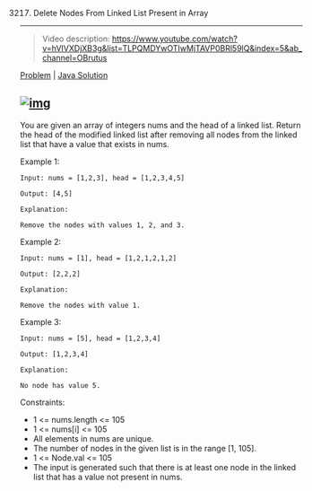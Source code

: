 3217. Delete Nodes From Linked List Present in Array
---
> Video description: https://www.youtube.com/watch?v=hVIVXDjXB3g&list=TLPQMDYwOTIwMjTAVP0BRl59lQ&index=5&ab_channel=OBrutus

[Problem](https://leetcode.com/problems/delete-nodes-from-linked-list-present-in-array/description/) | [Java Solution](./Solution.java)

[![img](https://img.youtube.com/vi/hVIVXDjXB3g/0.jpg)](https://www.youtube.com/watch?v=hVIVXDjXB3g&list=TLPQMDYwOTIwMjTAVP0BRl59lQ&index=5&ab_channel=OBrutus)
---

You are given an array of integers nums and the head of a linked list. Return the head of the modified linked list after removing all nodes from the linked list that have a value that exists in nums.

 

Example 1:

    Input: nums = [1,2,3], head = [1,2,3,4,5]

    Output: [4,5]

    Explanation:

    Remove the nodes with values 1, 2, and 3.

Example 2:

    Input: nums = [1], head = [1,2,1,2,1,2]

    Output: [2,2,2]

    Explanation:

    Remove the nodes with value 1.

Example 3:

    Input: nums = [5], head = [1,2,3,4]

    Output: [1,2,3,4]

    Explanation:

    No node has value 5.


Constraints:

* 1 <= nums.length <= 105
* 1 <= nums[i] <= 105
* All elements in nums are unique.
* The number of nodes in the given list is in the range [1, 105].
* 1 <= Node.val <= 105
* The input is generated such that there is at least one node in the linked list that has a value not present in nums.
